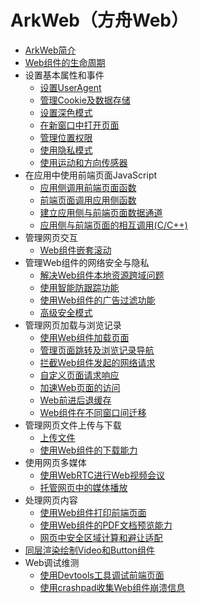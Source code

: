 # ArkWeb（方舟Web）

- [ArkWeb简介](web-component-overview.md)
- [Web组件的生命周期](web-event-sequence.md)
- 设置基本属性和事件
  - [设置UserAgent](web-default-userAgent.md)
  - [管理Cookie及数据存储](web-cookie-and-data-storage-mgmt.md)
  - [设置深色模式](web-set-dark-mode.md)
  - [在新窗口中打开页面](web-open-in-new-window.md)
  - [管理位置权限](web-geolocation-permission.md)
  - [使用隐私模式](web-incognito-mode.md)
  - [使用运动和方向传感器](web-sensor.md)
- 在应用中使用前端页面JavaScript
  - [应用侧调用前端页面函数](web-in-app-frontend-page-function-invoking.md)
  - [前端页面调用应用侧函数](web-in-page-app-function-invoking.md)
  - [建立应用侧与前端页面数据通道](web-app-page-data-channel.md)
  - [应用侧与前端页面的相互调用(C/C++)](arkweb-ndk-jsbridge.md)
- 管理网页交互
  - [Web组件嵌套滚动](web-nested-scrolling.md)
- 管理Web组件的网络安全与隐私
  - [解决Web组件本地资源跨域问题](web-cross-origin.md)
  - [使用智能防跟踪功能](web-intelligent-tracking-prevention.md)
  - [使用Web组件的广告过滤功能](web-adsblock.md)
  - [高级安全模式](web-advanced-security-mode.md)
- 管理网页加载与浏览记录
  - [使用Web组件加载页面](web-page-loading-with-web-components.md)
  - [管理页面跳转及浏览记录导航](web-redirection-and-browsing-history-mgmt.md)
  - [拦截Web组件发起的网络请求](web-scheme-handler.md)
  - [自定义页面请求响应](web-resource-interception-request-mgmt.md)
  - [加速Web页面的访问](web-predictor.md)
  - [Web前进后退缓存](web-set-back-forward-cache.md)
  - [Web组件在不同窗口间迁移](web-component-migrate.md)
- 管理网页文件上传与下载
  - [上传文件](web-file-upload.md)
  - [使用Web组件的下载能力](web-download.md)
- 使用网页多媒体
  - [使用WebRTC进行Web视频会议](web-rtc.md)
  - [托管网页中的媒体播放](app-takeovers-web-media.md)
- 处理网页内容
  - [使用Web组件打印前端页面](web-print.md)
  - [使用Web组件的PDF文档预览能力](web-pdf-preview.md)
  - [网页中安全区域计算和避让适配](web-safe-area-insets.md)
- [同层渲染绘制Video和Button组件](web-same-layer.md)
- Web调试维测
  - [使用Devtools工具调试前端页面](web-debugging-with-devtools.md)
  - [使用crashpad收集Web组件崩溃信息](web-crashpad.md)
